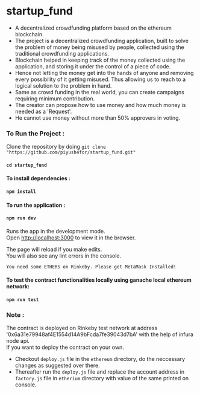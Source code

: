 # startup_fund
* A decentralized crowdfunding platform based on the ethereum blockchain. 
* The project is a decentralized crowdfunding application, built to solve the problem of money being misused by people, collected using the traditional crowdfunding applications.
* Blockchain helped in keeping track of the money collected using the application, and storing it under the control of a piece of code. 
* Hence not letting the money get into the hands of anyone and removing every possibility of it getting misused. Thus allowing us to reach to a logical solution to the problem in hand.
* Same as crowd funding in the real world, you can create campaigns requiring minimum contribution. 
* The creator can propose how to use money and how much money is needed as a 'Request'. 
* He cannot use money without more than 50% approvers in voting.

### To Run the Project :

Clone the repository by doing `git clone "https://github.com/piyush4for/startup_fund.git"`

#### `cd startup_fund`

#### To install dependencies :

#### `npm install`

#### To run the application :

#### `npm run dev`

Runs the app in the development mode.<br />
Open [http://localhost:3000](http://localhost:3000) to view it in the browser.

The page will reload if you make edits.<br />
You will also see any lint errors in the console.

`You need some ETHERS on Rinkeby. Please get MetaMask Installed!`

#### To test the contract functionalities locally using ganache local ethereum network:

#### `npm run test`

### Note :
The contract is deployed on Rinkeby test network at address '0x6a31e79948af4E1554d14A9bFcda7fe39043d7bA' with the help of infura node api.<br/> 
If you want to deploy the contract on your own. 
* Checkout `deploy.js` file in the `ethereum` directory, do the neccessary changes as suggested over there. 
* Thereafter run the `deploy.js` file and replace the account address in `factory.js` file in `etherium` directory with value of the same printed on console.
